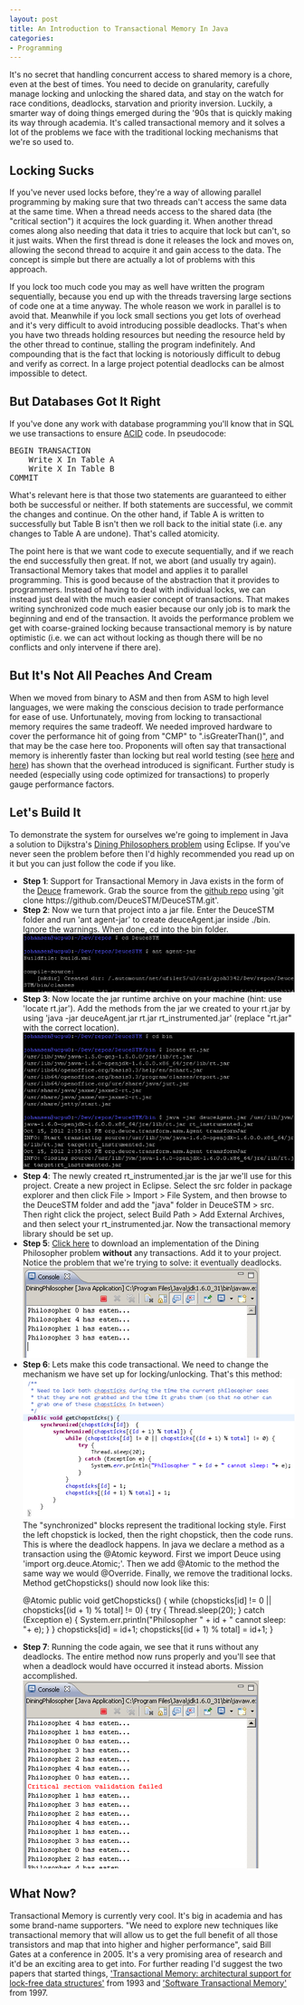 ```yaml
---
layout: post
title: An Introduction to Transactional Memory In Java
categories:
- Programming
---
```


It's no secret that handling concurrent access to shared memory is a chore, even at the best of times. You need to decide on granularity, carefully manage locking and unlocking the shared data, and stay on the watch for race conditions, deadlocks, starvation and priority inversion. Luckily, a smarter way of doing things emerged during the '90s that is quickly making its way through academia. It's called transactional memory and it solves a lot of the problems we face with the traditional locking mechanisms that we're so used to.

## Locking Sucks
If you've never used locks before, they're a way of allowing parallel programming by making sure that two threads can't access the same data at the same time. When a thread needs access to the shared data (the "critical section") it acquires the lock guarding it. When another thread comes along also needing that data it tries to acquire that lock but can't, so it just waits. When the first thread is done it releases the lock and moves on, allowing the second thread to acquire it and gain access to the data. The concept is simple but there are actually a lot of problems with this approach.

If you lock too much code you may as well have written the program sequentially, because you end up with the threads traversing large sections of code one at a time anyway. The whole reason we work in parallel is to avoid that. Meanwhile if you lock small sections you get lots of overhead and it's very difficult to avoid introducing possible deadlocks. That's when you have two threads holding resources but needing the resource held by the other thread to continue, stalling the program indefinitely. And compounding that is the fact that locking is notoriously difficult to debug and verify as correct. In a large project potential deadlocks can be almost impossible to detect.

## But Databases Got It Right
If you've done any work with database programming you'll know that in SQL we use transactions to ensure <a href="http://en.wikipedia.org/wiki/ACID" target="_blank">ACID</a> code. In pseudocode:

<pre>BEGIN TRANSACTION
    Write X In Table A
    Write X In Table B
COMMIT</pre>

What's relevant here is that those two statements are guaranteed to either both be successful or neither. If both statements are successful, we commit the changes and continue. On the other hand, if Table A is written to successfully but Table B isn't then we roll back to the initial state (i.e. any changes to Table A are undone). That's called atomicity.

The point here is that we want code to execute sequentially, and if we reach the end successfully then great. If not, we abort (and usually try again). Transactional Memory takes that model and applies it to parallel programming. This is good because of the abstraction that it provides to programmers. Instead of having to deal with individual locks, we can instead just deal with the much easier concept of transactions. That makes writing synchronized code much easier because our only job is to mark the beginning and end of the transaction. It avoids the performance problem we get with coarse-grained locking because transactional memory is by nature optimistic (i.e. we can act without locking as though there will be no conflicts and only intervene if there are).

## But It's Not All Peaches And Cream
When we moved from binary to ASM and then from ASM to high level languages, we were making the conscious decision to trade performance for ease of use. Unfortunately, moving from locking to transactional memory requires the same tradeoff. We needed improved hardware to cover the performance hit of going from "CMP" to ".isGreaterThan()", and that may be the case here too. Proponents will often say that transactional memory is inherently faster than locking but real world testing (see <a href="http://www.bscmsrc.eu/sites/default/files/cf-final.pdf" target="_blank">here</a> and <a href="http://queue.acm.org/detail.cfm?id=1454466" target="_blank">here</a>) has shown that the overhead introduced is significant. Further study is needed (especially using code optimized for transactions) to properly gauge performance factors.

## Let's Build It
To demonstrate the system for ourselves we're going to implement in Java a solution to Dijkstra's <a href="http://en.wikipedia.org/wiki/Dining_philosophers_problem" target="_blank">Dining Philosophers problem</a> using Eclipse. If you've never seen the problem before then I'd highly recommended you read up on it but you can just follow the code if you like.

<ul><li style="word-wrap: break-word"><strong>Step 1</strong>: Support for Transactional Memory in Java exists in the form of the <a href="https://sites.google.com/site/deucestm/" target="_blank">Deuce</a> framework. Grab the source from the <a href="https://github.com/DeuceSTM/DeuceSTM" target="_blank">github repo</a> using 'git clone https://github.com/DeuceSTM/DeuceSTM.git'.</li>
<li><strong>Step 2</strong>: Now we turn that project into a jar file. Enter the DeuceSTM folder and run 'ant agent-jar' to create deuceAgent.jar inside ./bin. Ignore the warnings. When done, cd into the bin folder.<img src="/assets/images/14.png"></li>
<li><strong>Step 3</strong>: Now locate the jar runtime archive on your machine (hint: use 'locate rt.jar'). Add the methods from the jar we created to your rt.jar by using 'java -jar deuceAgent.jar rt.jar rt_instrumented.jar' (replace "rt.jar" with the correct location).<img src="/assets/images/15.png"></li>
<li><strong>Step 4</strong>: The newly created rt_instrumented.jar is the jar we'll use for this project. Create a new project in Eclipse. Select the src folder in package explorer and then click File > Import > File System, and then browse to the DeuceSTM folder and add the "java" folder in DeuceSTM > src. Then right click the project, select Build Path > Add External Archives, and then select your rt_instrumented.jar. Now the transactional memory library should be set up.</li>
<li><strong>Step 5</strong>: <a href="/assets/files/DiningPhilosopher.java">Click here</a> to download an implementation of the Dining Philosopher problem <strong>without</strong> any transactions. Add it to your project. Notice the problem that we're trying to solve: it eventually deadlocks.<img src="/assets/images/17.png"></li>
<li><strong>Step 6</strong>: Lets make this code transactional. We need to change the mechanism we have set up for locking/unlocking. That's this method:
<img src="/assets/images/16.png">
The "synchronized" blocks represent the traditional locking style. First the left chopstick is locked, then the right chopstick, then the code runs. This is where the deadlock happens. In java we declare a method as a transaction using the @Atomic keyword. First we import Deuce using 'import org.deuce.Atomic;'. Then we add @Atomic to the method the same way we would @Override. Finally, we remove the traditional locks. Method getChopsticks() should now look like this:

@Atomic
public void getChopsticks() {
	while (chopsticks[id] != 0 || chopsticks[(id + 1) % total] != 0) {
		try {
			Thread.sleep(20);
		} catch (Exception e) {
			System.err.println("Philosopher " + id + " cannot sleep: "+ e);
		}
	}
	chopsticks[id] = id+1;
	chopsticks[(id + 1) % total] = id+1;
}</li>
<li><strong>Step 7</strong>: Running the code again, we see that it runs without any deadlocks. The entire method now runs properly and you'll see that when a deadlock would have occurred it instead aborts. Mission accomplished.<img src="/assets/images/18.png"></li>
</ul>

## What Now?
Transactional Memory is currently very cool. It's big in academia and has some brand-name supporters. "We need to explore new techniques like transactional memory that will allow us to get the full benefit of all those transistors and map that into higher and higher performance", said Bill Gates at a conference in 2005. It's a very promising area of research and it'd be an exciting area to get into. For further reading I'd suggest the two papers that started things, <a href="http://www.cs.brown.edu/~mph/HerlihyM93/herlihy93transactional.pdf" target="_blank">'Transactional Memory: architectural support for lock-free data structures'</a> from 1993 and <a href="http://www.cse.ohio-state.edu/~agrawal/788-su08/Papers/week4/shavit95software.pdf" target="_blank">'Software Transactional Memory'</a> from 1997.
